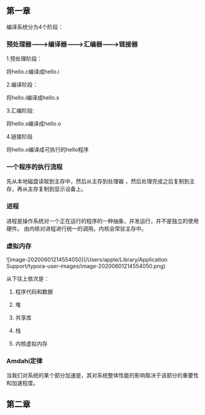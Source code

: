 ## 第一章

编译系统分为4个阶段：

### 预处理器--->编译器--->汇编器--->链接器

1.预处理阶段：

将hello.c编译成hello.i

2.编译阶段：

将hello.i编译成hello.s

3.汇编阶段:

将hello.s编译成hello.o

4.链接阶段

将hello.o编译成可执行的hello程序



### 一个程序的执行流程

先从本地磁盘读取到主存中，然后从主存到处理器 ，然后处理完成之后复制到主存，再从主存复制到显示设备上。



### 进程

进程是操作系统对一个正在运行的程序的一种抽象，并发运行，并不是独立的使用硬件。 由内核对进程进行统一的调用。内核会常驻主存中。



### 虚拟内存

![image-20200601214554050](/Users/apple/Library/Application Support/typora-user-images/image-20200601214554050.png)





从下往上依次是：

1. 程序代码和数据

2. 堆

3. 共享库

4. 栈

5. 内核虚拟内存

### Amdahi定律

当我们对系统的某个部分加速是，其对系统整体性能的影响取决于该部分的重要性和加速程度。



## 第二章











